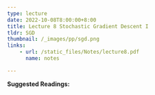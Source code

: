 ```yaml
---
type: lecture
date: 2022-10-08T8:00:00+8:00
title: Lecture 8 Stochastic Gradient Descent I
tldr: SGD
thumbnail: /_images/pp/sgd.png
links: 
    - url: /static_files/Notes/lecture8.pdf
      name: notes

---
```

**Suggested Readings:**



